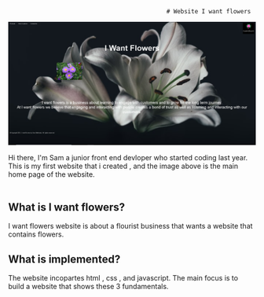                                                  # Website I want flowers
<img src="Website/images/Github image.PNG">



Hi there, I'm Sam a junior front end devloper who started coding last year. This is my first website that i created , and the image above is the main home page of the website.<br></br>


## What is I want flowers?
I want flowers website is about a flourist business that wants a website that contains flowers.



## What is implemented?
The website incopartes html , css , and javascript. The main focus is to build a website that shows these 3 fundamentals. 




